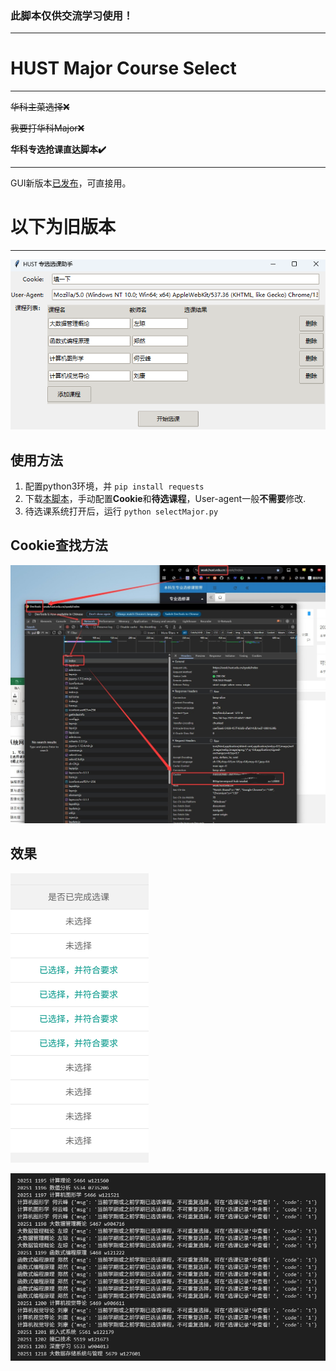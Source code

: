 ### 此脚本仅供交流学习使用！

---

# HUST Major Course Select

---

~~华科主菜选择❌~~

~~我要打华科Major❌~~

**华科专选抢课直达脚本✔️**

---



GUI新版本[已发布](https://github.com/potatoshred/HUST_Major_Course_Select_GUI/releases/latest)，可直接用。


# 以下为旧版本

---

![1756964186841](image/readme/1756964186841.png)

## 使用方法

1. 配置python3环境，并 `pip install requests`
2. 下载[本脚本](./selectMajor.py)，手动配置**Cookie**和**待选课程**，User-agent一般**不需要**修改.
3. 待选课系统打开后，运行 `python selectMajor.py`

## Cookie查找方法

![1756950195925](image/readme/Cookie.jpg)

## 效果

![1756959889180](image/readme/1756959889180.png)

![1756960382712](image/readme/1756960382712.png)
